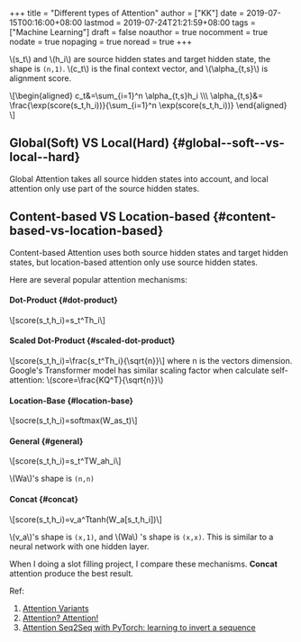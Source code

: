 +++
title = "Different types of Attention"
author = ["KK"]
date = 2019-07-15T00:16:00+08:00
lastmod = 2019-07-24T21:21:59+08:00
tags = ["Machine Learning"]
draft = false
noauthor = true
nocomment = true
nodate = true
nopaging = true
noread = true
+++

\\(s\_t\\) and \\(h\_i\\) are source hidden states and target hidden state, the shape is `(n,1)`. \\(c\_t\\) is the final context vector, and \\(\alpha\_{t,s}\\) is alignment score.

\\[\begin{aligned}
c\_t&=\sum\_{i=1}^n \alpha\_{t,s}h\_i \\\\\\
\alpha\_{t,s}&= \frac{\exp(score(s\_t,h\_i))}{\sum\_{i=1}^n \exp(score(s\_t,h\_i))}
\end{aligned}
\\]


## Global(Soft) VS Local(Hard) {#global--soft--vs-local--hard}

Global Attention takes all source hidden states into account, and local attention only use part of the source hidden states.


## Content-based VS Location-based {#content-based-vs-location-based}

Content-based Attention uses both source hidden states and target hidden states, but location-based attention only use source hidden states.

Here are several popular attention mechanisms:


#### Dot-Product {#dot-product}

\\[score(s\_t,h\_i)=s\_t^Th\_i\\]


#### Scaled Dot-Product {#scaled-dot-product}

\\[score(s\_t,h\_i)=\frac{s\_t^Th\_i}{\sqrt{n}}\\]
where n is the vectors dimension. Google's Transformer model has similar scaling factor when calculate self-attention: \\(score=\frac{KQ^T}{\sqrt{n}}\\)


#### Location-Base {#location-base}

\\[socre(s\_t,h\_i)=softmax(W\_as\_t)\\]


#### General {#general}

\\[score(s\_t,h\_i)=s\_t^TW\_ah\_i\\]

\\(Wa\\)'s shape is `(n,n)`


#### Concat {#concat}

\\[score(s\_t,h\_i)=v\_a^Ttanh(W\_a[s\_t,h\_i])\\]

\\(v\_a\\)'s shape is `(x,1)`, and \\(Wa\\) 's shape is `(x,x)`. This is similar to a neural network with one hidden layer.

When I doing a slot filling project, I compare these mechanisms. **Concat** attention produce the best result.

Ref:

1.  [Attention Variants](http://cnyah.com/2017/08/01/attention-variants/)
2.  [Attention? Attention!](https://lilianweng.github.io/lil-log/2018/06/24/attention-attention.html)
3.  [Attention Seq2Seq with PyTorch: learning to invert a sequence](https://towardsdatascience.com/attention-seq2seq-with-pytorch-learning-to-invert-a-sequence-34faf4133e53)
